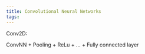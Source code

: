 ```yaml
---
title: Convolutional Neural Networks
tags:
---
```




Conv2D:

ConvNN + Pooling + ReLu + ... + Fully connected layer
